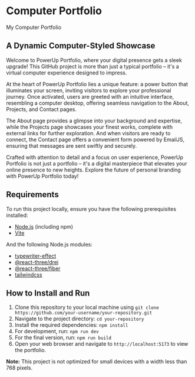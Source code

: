 # Computer Portfolio

My Computer Portfolio

## A Dynamic Computer-Styled Showcase

Welcome to PowerUp Portfolio, where your digital presence gets a sleek upgrade! This GitHub project is more than just a typical portfolio – it's a virtual computer experience designed to impress.

At the heart of PowerUp Portfolio lies a unique feature: a power button that illuminates your screen, inviting visitors to explore your professional journey. Once activated, users are greeted with an intuitive interface, resembling a computer desktop, offering seamless navigation to the About, Projects, and Contact pages.

The About page provides a glimpse into your background and expertise, while the Projects page showcases your finest works, complete with external links for further exploration. And when visitors are ready to connect, the Contact page offers a convenient form powered by EmailJS, ensuring that messages are sent swiftly and securely.

Crafted with attention to detail and a focus on user experience, PowerUp Portfolio is not just a portfolio – it's a digital masterpiece that elevates your online presence to new heights. Explore the future of personal branding with PowerUp Portfolio today!

## Requirements

To run this project locally, ensure you have the following prerequisites installed:

- [Node.js](https://nodejs.org/) (including npm)
- [Vite](https://vitejs.dev/)

And the following Node.js modules:

- [typewriter-effect](https://www.npmjs.com/package/typewriter-effect)
- [@react-three/drei](https://www.npmjs.com/package/@react-three/drei)
- [@react-three/fiber](https://www.npmjs.com/package/@react-three/fiber)
- [tailwindcss](https://www.npmjs.com/package/tailwindcss)

## How to Install and Run

1. Clone this repository to your local machine using `git clone https://github.com/your-username/your-repository.git`
2. Navigate to the project directory: `cd your-repository`
3. Install the required dependencies: `npm install`
4. For development, run: `npm run dev`
5. For the final version, run: `npm run build`
6. Open your web browser and navigate to `http://localhost:5173` to view the portfolio.

**Note:** This project is not optimized for small devices with a width less than 768 pixels.
